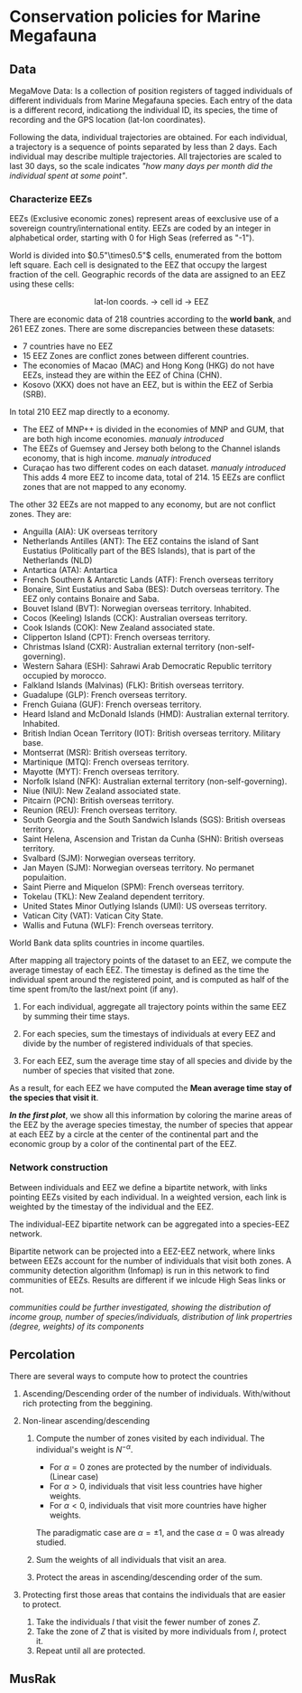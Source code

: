 # Conservation policies for Marine Megafauna

## Data

MegaMove Data: Is a collection of position registers of tagged individuals of different individuals from Marine Megafauna species. Each entry of the data is a different record, indicationg the individual ID, its species, the time of recording and the GPS location (lat-lon coordinates).


Following the data, individual trajectories are obtained. For each individual, a trajectory is a sequence of points separated by less than 2 days. Each individual may describe multiple trajectories. All trajectories are scaled to last 30 days, so the scale indicates _"how many days per month did the individual spent at some point"_.


### Characterize EEZs
EEZs (Exclusive economic zones) represent areas of eexclusive use of a sovereign country/international entity.
EEZs are coded by an integer in alphabetical order, starting with 0 for High Seas (referred as "-1").

World is divided into $0.5"\times0.5"$ cells, enumerated from the bottom left square. Each cell is designated to the EEZ that occupy the largest fraction of the cell. Geographic records of the data are assigned to an EEZ using these cells:

<center>lat-lon coords. &rarr; cell id &rarr; EEZ</center>

There are economic data of 218 countries according to the **world bank**, and 261 EEZ zones. There are some discrepancies between these datasets:

- 7 countries have no EEZ
- 15 EEZ Zones are conflict zones between different countries.
- The economies of Macao (MAC) and Hong Kong (HKG) do not have EEZs, instead they are within the EEZ of China (CHN).
- Kosovo (XKX) does not have an EEZ, but is within the EEZ of Serbia (SRB).

In total 210 EEZ map directly to a economy. 
- The EEZ of MNP++ is divided in the economies of MNP and GUM, that are both high income economies. *manualy introduced*
- The EEZs of Guemsey and Jersey both belong to the Channel islands economy, that is high income. *manualy introduced*
- Curaçao has two different codes on each dataset. *manualy introduced*
This adds 4 more EEZ to income data, total of 214. 15 EEZs are conflict zones that are not mapped to any economy.

The other 32 EEZs are not mapped to any economy, but are not conflict zones. They are:
- Anguilla (AIA): UK overseas territory
- Netherlands Antilles (ANT): The EEZ contains the island of Sant Eustatius (Politically part of the BES Islands), that is part of the Netherlands (NLD)
- Antartica (ATA): Antartica
- French Southern & Antarctic Lands (ATF): French overseas territory
- Bonaire, Sint Eustatius and Saba (BES): Dutch overseas territory. The EEZ only contains Bonaire and Saba.
- Bouvet Island (BVT): Norwegian overseas territory. Inhabited.
- Cocos (Keeling) Islands (CCK): Australian overseas territory. 
- Cook Islands (COK): New Zealand associated state.
- Clipperton Island (CPT): French overseas territory.       
- Christmas Island (CXR): Australian external territory (non-self-governing).
- Western Sahara (ESH): Sahrawi Arab Democratic Republic territory occupied by morocco.
- Falkland Islands (Malvinas) (FLK): British overseas territory.
- Guadalupe (GLP): French overseas territory.
- French Guiana (GUF): French overseas territory.
- Heard Island and McDonald Islands (HMD): Australian external territory. Inhabited.    
- British Indian Ocean Territory (IOT): British overseas territory. Military base.
- Montserrat (MSR): British overseas territory.
- Martinique (MTQ): French overseas territory.
- Mayotte (MYT): French overseas territory.
- Norfolk Island (NFK): Australian external territory (non-self-governing).
- Niue (NIU): New Zealand associated state.
- Pitcairn (PCN): British overseas territory.
- Reunion (REU): French overseas territory.
- South Georgia and the South Sandwich Islands (SGS): British overseas territory.
- Saint Helena, Ascension and Tristan da Cunha (SHN): British overseas territory.   
- Svalbard (SJM): Norwegian overseas territory.
- Jan Mayen (SJM): Norwegian overseas territory. No permanet populaition.
- Saint Pierre and Miquelon (SPM): French overseas territory.
- Tokelau (TKL): New Zealand dependent territory.
- United States Minor Outlying Islands (UMI): US overseas territory.
- Vatican City (VAT): Vatican City State. 
- Wallis and Futuna (WLF): French overseas territory.


World Bank data splits countries in income quartiles.

After mapping all trajectory points of the dataset to an EEZ, we compute the average timestay of each EEZ. The timestay is defined as the time the individual spent around the registered point, and is computed as half of the time spent from/to the last/next point (if any).  

1. For each individual, aggregate all trajectory points within the same EEZ by summing their time stays. 

2. For each species, sum the timestays of individuals at every EEZ and divide by the number of registered individuals of that species. 

3. For each EEZ, sum the average time stay of all species and divide by the number of species that visited that zone.

As a result, for each EEZ we have computed the **Mean average time stay of the species that visit it**.

***In the first plot***, we show all this information by coloring the marine areas of the EEZ by the average species timestay, the number of species that appear at each EEZ by a circle at the center of the continental part and the economic group by a color of the continental part of the EEZ.

### Network construction

Between individuals and EEZ we define a bipartite network, with links pointing EEZs visited by each individual. In a weighted version, each link is weighted by the timestay of the individual and the EEZ.

The individual-EEZ bipartite network can be aggregated into a species-EEZ network.

Bipartite network can be projected into a EEZ-EEZ network, where links between EEZs account for the number of individuals that visit both zones. A community detection algorithm (Infomap) is run in this network to find communities of EEZs. Results are different if we inlcude High Seas links or not.

_communities could be further investigated, showing the distribution of income group, number of species/individuals, distribution of link propertries (degree, weights) of its components_

## Percolation

There are several ways to compute how to protect the countries

1. Ascending/Descending order of the number of individuals. With/without rich protecting from the beggining.

3. Non-linear ascending/descending
    1. Compute the number of zones visited by each individual. The individual's weight is $N^{-\alpha}$. 
        - For $\alpha=0$ zones are protected by the number of individuals. (Linear case)
        - For $\alpha>0$, individuals that visit less countries have higher weights. 
        - For $\alpha<0$, individuals that visit more countries have higher weights.

        The paradigmatic case are $\alpha=\pm 1$, and the case $\alpha=0$ was already studied.
    
    2. Sum the weights of all individuals that visit an area. 
    3. Protect the areas in ascending/descending order of the sum.

2. Protecting first those areas that contains the individuals that are easier to protect.

    1. Take the individuals $I$ that visit the fewer number of zones $Z$.
    2. Take the zone of $Z$ that is visited by more individuals from $I$, protect it.
    3. Repeat until all are protected.









## MusRak





